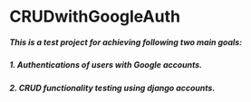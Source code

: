 # CRUDwithGoogleAuth

##### This is a test project for achieving following two main goals:<br>
##### 1. Authentications of users with Google accounts.
##### 2. CRUD functionality testing using django accounts.
